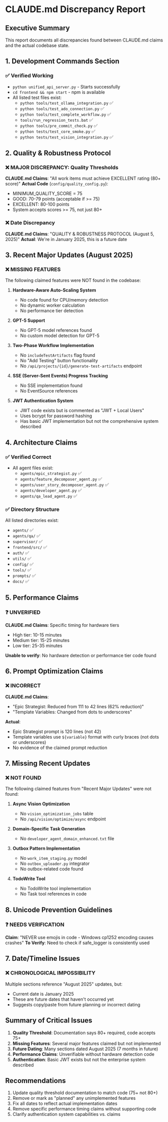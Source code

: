# CLAUDE.md Discrepancy Report

## Executive Summary
This report documents all discrepancies found between CLAUDE.md claims and the actual codebase state.

## 1. Development Commands Section
### ✅ Verified Working
- `python unified_api_server.py` - Starts successfully
- `cd frontend && npm start` - npm is available
- All listed test files exist:
  - `python tools/test_ollama_integration.py` ✅
  - `python tools/test_ado_connection.py` ✅
  - `python tools/test_complete_workflow.py` ✅
  - `tools/run_regression_tests.bat` ✅
  - `python tools/pre_commit_check.py` ✅
  - `python tests/test_core_smoke.py` ✅
  - `python tests/test_vision_integration.py` ✅

## 2. Quality & Robustness Protocol

### ❌ MAJOR DISCREPANCY: Quality Thresholds
**CLAUDE.md Claims**: "All work items must achieve EXCELLENT rating (80+ score)"
**Actual Code** (`config/quality_config.py`):
- MINIMUM_QUALITY_SCORE = 75
- GOOD: 70-79 points (acceptable if >= 75)
- EXCELLENT: 80-100 points
- System accepts scores >= 75, not just 80+

### ❌ Date Discrepancy
**CLAUDE.md Claims**: "QUALITY & ROBUSTNESS PROTOCOL (August 5, 2025)"
**Actual**: We're in January 2025, this is a future date

## 3. Recent Major Updates (August 2025)

### ❌ MISSING FEATURES
The following claimed features were NOT found in the codebase:

1. **Hardware-Aware Auto-Scaling System**
   - No code found for CPU/memory detection
   - No dynamic worker calculation
   - No performance tier detection

2. **GPT-5 Support**
   - No GPT-5 model references found
   - No custom model detection for GPT-5

3. **Two-Phase Workflow Implementation**
   - No `includeTestArtifacts` flag found
   - No "Add Testing" button functionality
   - No `/api/projects/{id}/generate-test-artifacts` endpoint

4. **SSE (Server-Sent Events) Progress Tracking**
   - No SSE implementation found
   - No EventSource references

5. **JWT Authentication System**
   - JWT code exists but is commented as "JWT + Local Users"
   - Uses bcrypt for password hashing
   - Has basic JWT implementation but not the comprehensive system described

## 4. Architecture Claims

### ✅ Verified Correct
- All agent files exist:
  - `agents/epic_strategist.py` ✅
  - `agents/feature_decomposer_agent.py` ✅
  - `agents/user_story_decomposer_agent.py` ✅
  - `agents/developer_agent.py` ✅
  - `agents/qa_lead_agent.py` ✅

### ✅ Directory Structure
All listed directories exist:
- `agents/` ✅
- `agents/qa/` ✅
- `supervisor/` ✅
- `frontend/src/` ✅
- `auth/` ✅
- `utils/` ✅
- `config/` ✅
- `tools/` ✅
- `prompts/` ✅
- `docs/` ✅

## 5. Performance Claims

### ❓ UNVERIFIED
**CLAUDE.md Claims**: Specific timing for hardware tiers
- High tier: 10-15 minutes
- Medium tier: 15-25 minutes
- Low tier: 25-35 minutes

**Unable to verify**: No hardware detection or performance tier code found

## 6. Prompt Optimization Claims

### ❌ INCORRECT
**CLAUDE.md Claims**: 
- "Epic Strategist: Reduced from 111 to 42 lines (62% reduction)"
- "Template Variables: Changed from dots to underscores"

**Actual**:
- Epic Strategist prompt is 120 lines (not 42)
- Template variables use `${variable}` format with curly braces (not dots or underscores)
- No evidence of the claimed prompt reduction

## 7. Missing Recent Updates

### ❌ NOT FOUND
The following claimed features from "Recent Major Updates" were not found:

1. **Async Vision Optimization**
   - No `vision_optimization_jobs` table
   - No `/api/vision/optimize/async` endpoint

2. **Domain-Specific Task Generation**
   - No `developer_agent_domain_enhanced.txt` file

3. **Outbox Pattern Implementation**
   - No `work_item_staging.py` model
   - No `outbox_uploader.py` integrator
   - No outbox-related code found

4. **TodoWrite Tool**
   - No TodoWrite tool implementation
   - No Task tool references in code

## 8. Unicode Prevention Guidelines

### ❓ NEEDS VERIFICATION
**Claim**: "NEVER use emojis in code - Windows cp1252 encoding causes crashes"
**To Verify**: Need to check if safe_logger is consistently used

## 7. Date/Timeline Issues

### ❌ CHRONOLOGICAL IMPOSSIBILITY
Multiple sections reference "August 2025" updates, but:
- Current date is January 2025
- These are future dates that haven't occurred yet
- Suggests copy/paste from future planning or incorrect dating

## Summary of Critical Issues

1. **Quality Threshold**: Documentation says 80+ required, code accepts 75+
2. **Missing Features**: Several major features claimed but not implemented
3. **Future Dating**: Many sections dated August 2025 (7 months in future)
4. **Performance Claims**: Unverifiable without hardware detection code
5. **Authentication**: Basic JWT exists but not the enterprise system described

## Recommendations

1. Update quality threshold documentation to match code (75+ not 80+)
2. Remove or mark as "planned" any unimplemented features
3. Fix all dates to reflect actual implementation dates
4. Remove specific performance timing claims without supporting code
5. Clarify authentication system capabilities vs. claims